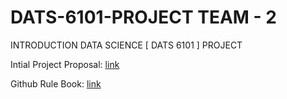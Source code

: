 # DATS-6101-PROJECT TEAM - 2

INTRODUCTION DATA SCIENCE [ DATS 6101 ] PROJECT

Intial Project Proposal: [link](https://docs.google.com/document/d/1NMr6O5-lUxrRt4sXhyxNmUzamqOI-2s1ygOoA2kZan8/edit?usp=sharing)

Github Rule Book: [link](https://docs.google.com/document/d/1xrUnchpAelWTmf6UCHtuKMgh9LzNVa-E-oRo3V4bX8k/edit?usp=sharing)
